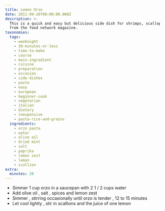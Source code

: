 ```yaml
---
title: Lemon Orzo
date: 2011-09-26T00:00:00.000Z
description: >-
  This is a quick and easy but delicious side dish for shrimps, scallops, etc.
  from the food network magazine.
taxonomies:
  tags:
    - weeknight
    - 30-minutes-or-less
    - time-to-make
    - course
    - main-ingredient
    - cuisine
    - preparation
    - occasion
    - side-dishes
    - pasta
    - easy
    - european
    - beginner-cook
    - vegetarian
    - italian
    - dietary
    - inexpensive
    - pasta-rice-and-grains
  ingredients:
    - orzo pasta
    - water
    - olive oil
    - dried mint
    - salt
    - paprika
    - lemon zest
    - lemon
    - scallion
extra:
  minutes: 20
---
```

 - Simmer 1 cup orzo in a saucepan with 2 1 / 2 cups water
 - Add olive oil , salt , spices and lemon zest
 - Simmer , stirring occasionally until orzo is tender , 12 to 15 minutes
 - Let cool lightly , stir in scallions and the juice of one lemon
